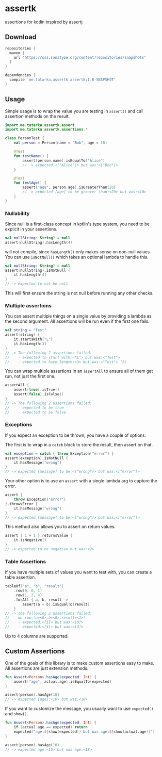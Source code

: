 # assertk
assertions for kotlin inspired by assertj

## Download

```groovy
repositories {
  maven {
    url "https://oss.sonatype.org/content/repositories/snapshots"
  }
}

dependencies {
  compile 'me.tatarka.assertk:assertk:1.0-SNAPSHOT'
}
```

## Usage

Simple usage is to wrap the value you are testing in `assert()` and call assertion methods on the result.

```kotlin
import me.tatarka.assertk.assert
import me.tatarka.assertk.assertions.*

class PersonTest {
    val person = Person(name = "Bob", age = 18)

    @Test
    fun testName() {
        assert(person.name).isEqualTo("Alice")
        // -> expected:<["Alice"]> but was:<["Bob"]>
    }

    @Test
    fun testAge() {
        assert("age", person.age).isGreaterThan(20)
        // -> expected [age] to be greater than:<20> but was:<10>
    }
}
```

### Nullability
Since null is a first-class concept in kotlin's type system, you need to be explicit in your assertions.

```kotlin
val nullString: String? = null
assert(nullString).hasLength(4)
```
will not compile, since `hasLength()` only makes sense on non-null values. You can use `isNotNull()` which takes an
optional lambda to handle this.

```kotlin
val nullString: String? = null
assert(nullString).isNotNull {
    it.hasLength(4)
}
// -> expected to not be null
```
This will first ensure the string is not null before running any other checks.

### Multiple assertions

You can assert multiple things on a single value by providing a lambda as the second argument. All assertions will be
run even if the first one fails.

```kotlin
val string = "Test"
assert(string) {
    it.startsWith("L")
    it.hasLength(3)
}
// -> The following 2 assertions failed:
//    - expected to start with:<"L"> but was:<"Test">
//    - expected to have length:<3> but was:<"Test"> (3)
```

You can wrap multiple assertions in an `assertAll` to ensure all of them get run, not just the first one.

```kotlin
assertAll {
    assert(true).isTrue()
    assert(false).isFalse()
}
// -> The following 2 assertions failed:
//    - expected to be true
//    - expected to be false
```

### Exceptions

If you expect an exception to be thrown, you have a couple of options:

The first is to wrap in a `catch` block to store the result, then assert on that.

```kotlin
val exception = catch { throw Exception("error") }
assert(exception).isNotNull {
    it.hasMessage("wrong")
}
// -> expected [message] to be:<["wrong"]> but was:<["error"]>
```

Your other option is to use an `assert` with a single lambda arg to capture the error.

```kotlin
assert {
    throw Exception("error")
}.throwsError {
    it.hasMessage("wrong")
}
// -> expected [message] to be:<["wrong"]> but was:<["error"]>
```

This method also allows you to assert on return values.
```kotlin
assert { 1 + 1 }.returnsValue {
    it.isNegative()
}
// -> expected to be negative but was:<2>
```

### Table Assertions

If you have multiple sets of values you want to test with, you can create a table assertion.

```kotlin
tableOf("a", "b", "result")
    .row(0, 0, 1)
    .row(1, 2, 4)
    .forAll { a, b, result ->
        assert(a + b).isEqualTo(result)
    }
// -> the following 2 assertions failed:
//    on row:(a=<0>,b=<0>,result=<1>)
//    - expected:<[1]> but was:<[0]>
//    - expected:<[4]> but was:<[3]>
```

Up to 4 columns are supported.

## Custom Assertions

One of the goals of this library is to make custom assertions easy to make. All assertions are just extension methods.

```kotlin
fun Assert<Person>.hasAge(expected: Int) {
    assert("age", actual.age).isEqualTo(expected)
}

assert(person).hasAge(10)
// -> expected [age]:<10> but was:<18>
```

If you want to customize the message, you usually want to use `expected()` and `show()`.

```kotlin
fun Assert<Person>.hasAge(expected: Int) {
    if (actual.age == expected) return
    expected("age:${show(expected)} but was age:${show(actual.age)}")
}

assert(person).hasAge(10)
// -> expected age:<10> but was age:<18>
```

